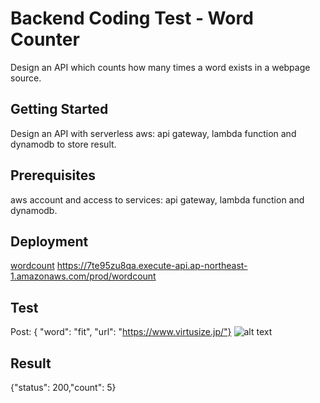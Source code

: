 # Backend Coding Test - Word Counter
Design an API which counts how many times a word exists in a webpage 
source.
## Getting Started
Design an API with serverless aws: api gateway, lambda function and dynamodb to store result.
## Prerequisites
aws account and access to services: api gateway, lambda function and dynamodb.
## Deployment
[wordcount](https://7te95zu8qa.execute-api.ap-northeast-1.amazonaws.com/prod/wordcount) 
https://7te95zu8qa.execute-api.ap-northeast-1.amazonaws.com/prod/wordcount
## Test
Post: { "word": "fit", "url": "https://www.virtusize.jp/"}
![alt text](https://ibb.co/TvXhbtz)
## Result
{"status": 200,"count": 5} 
